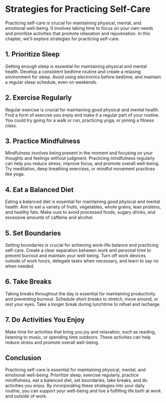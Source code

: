 Strategies for Practicing Self-Care
=======================================================================

Practicing self-care is crucial for maintaining physical, mental, and emotional well-being. It involves taking time to focus on your own needs and prioritize activities that promote relaxation and rejuvenation. In this chapter, we'll explore strategies for practicing self-care.

1\. Prioritize Sleep
-------------------

Getting enough sleep is essential for maintaining physical and mental health. Develop a consistent bedtime routine and create a relaxing environment for sleep. Avoid using electronics before bedtime, and maintain a regular sleep schedule, even on weekends.

2\. Exercise Regularly
---------------------

Regular exercise is crucial for maintaining good physical and mental health. Find a form of exercise you enjoy and make it a regular part of your routine. You could try going for a walk or run, practicing yoga, or joining a fitness class.

3\. Practice Mindfulness
-----------------------

Mindfulness involves being present in the moment and focusing on your thoughts and feelings without judgment. Practicing mindfulness regularly can help you reduce stress, improve focus, and promote overall well-being. Try meditation, deep breathing exercises, or mindful movement practices like yoga.

4\. Eat a Balanced Diet
----------------------

Eating a balanced diet is essential for maintaining good physical and mental health. Aim to eat a variety of fruits, vegetables, whole grains, lean proteins, and healthy fats. Make sure to avoid processed foods, sugary drinks, and excessive amounts of caffeine and alcohol.

5\. Set Boundaries
-----------------

Setting boundaries is crucial for achieving work-life balance and practicing self-care. Create a clear separation between work and personal time to prevent burnout and maintain your well-being. Turn off work devices outside of work hours, delegate tasks when necessary, and learn to say no when needed.

6\. Take Breaks
--------------

Taking breaks throughout the day is essential for maintaining productivity and preventing burnout. Schedule short breaks to stretch, move around, or rest your eyes. Take a longer break during lunchtime to refuel and recharge.

7\. Do Activities You Enjoy
--------------------------

Make time for activities that bring you joy and relaxation, such as reading, listening to music, or spending time outdoors. These activities can help reduce stress and promote overall well-being.

Conclusion
----------

Practicing self-care is essential for maintaining physical, mental, and emotional well-being. Prioritize sleep, exercise regularly, practice mindfulness, eat a balanced diet, set boundaries, take breaks, and do activities you enjoy. By incorporating these strategies into your daily routine, you can support your well-being and live a fulfilling life both at work and outside of work.
